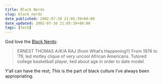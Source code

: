 ```yaml
---
title: Black Nerds
slug: black_nerds
date_published: 2002-07-30 21:05:39+00:00
date_updated: 2002-07-30 21:05:39+00:00
tags: [tech]
---
```

God love the [Black Nerds](http://66.70.64.5/issues/0231/hannaham.php):

> ERNEST THOMAS A/K/A RAJ (from What’s Happening!!) From 1976 to ’79, led motley clique of very uncool African Americans. Tutored college basketball player, lied about age in order to date model.

Y’all can have the rest; *This* is the part of black culture I’ve always been appropriating.
